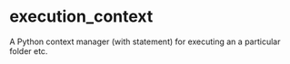 # execution_context
A Python context manager (with statement) for executing an a particular folder etc.

